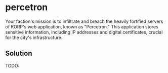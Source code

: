 # percetron

Your faction's mission is to infiltrate and breach the heavily fortified servers of KORP's web application, known as "Percetron." This application stores sensitive information, including IP addresses and digital certificates, crucial for the city's infrastructure.

## Solution

TODO:
